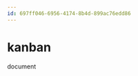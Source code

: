 ```yaml
---
id: 697ff046-6956-4174-8b4d-899ac76edd86
---
```


# kanban

document

[ ](0bf9811c-94b6-458a-82f9-95cbc291c63d)
